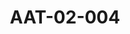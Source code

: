 ---
pid: AAT-02-004
title: AAT-02-004
language: en
collection: Abdel Rahman Ali Taha
original_label: 
rights: Fadwa Ali Taha
location_of_original: 'Fadwa Ali Taha '
photographer_or_studio: 
scanned_from: jpeg
_date: '1949'
location: Khartoum
description: Abdel Rahman Ali Taha, Minister of Education
additional_notes: 
permission_display: 'yes'
on_server: 'no'
on_website: 'no'
permalink: "/archive/en/aat-02-004.html"
layout: photo-page
---